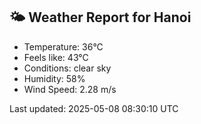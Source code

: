 <!-- WEATHER-START -->
## 🌤 Weather Report for Hanoi

- Temperature: 36°C
- Feels like: 43°C
- Conditions: clear sky
- Humidity: 58%
- Wind Speed: 2.28 m/s

Last updated: 2025-05-08 08:30:10 UTC
<!-- WEATHER-END -->
